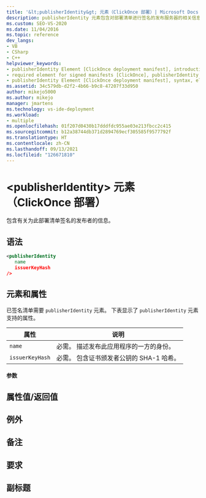 ```yaml
---
title: '&lt;publisherIdentity&gt; 元素（ClickOnce 部署）| Microsoft Docs'
description: publisherIdentity 元素包含对部署清单进行签名的发布服务器的相关信息。 已签名清单需要此元素。
ms.custom: SEO-VS-2020
ms.date: 11/04/2016
ms.topic: reference
dev_langs:
- VB
- CSharp
- C++
helpviewer_keywords:
- publisherIdentity Element [ClickOnce deployment manifest], introduction
- required element for signed manifests [ClickOnce], publisherIdentity Element
- publisherIdentity Element [ClickOnce deployment manifest], syntax, elements, and attributes
ms.assetid: 34c579db-d2f2-4b66-b9c8-47207f33d950
author: mikejo5000
ms.author: mikejo
manager: jmartens
ms.technology: vs-ide-deployment
ms.workload:
- multiple
ms.openlocfilehash: 01f207d0430b17dddfdc955ae03e213fbcc2c415
ms.sourcegitcommit: b12a38744db371d2894769ecf305585f9577792f
ms.translationtype: HT
ms.contentlocale: zh-CN
ms.lasthandoff: 09/13/2021
ms.locfileid: "126671810"
---
```

# <a name="ltpublisheridentitygt-element-clickonce-deployment"></a>&lt;publisherIdentity&gt; 元素（ClickOnce 部署）
包含有关为此部署清单签名的发布者的信息。

## <a name="syntax"></a>语法

```xml
<publisherIdentity
   name
   issuerKeyHash
/>
```

## <a name="elements-and-attributes"></a>元素和属性
 已签名清单需要 `publisherIdentity` 元素。 下表显示了 `publisherIdentity` 元素支持的属性。

|属性|说明|
|---------------|-----------------|
|`name`|必需。 描述发布此应用程序的一方的身份。|
|`issuerKeyHash`|必需。 包含证书颁发者公钥的 SHA-1 哈希。|

#### <a name="parameters"></a>参数

## <a name="property-valuereturn-value"></a>属性值/返回值

## <a name="exceptions"></a>例外

## <a name="remarks"></a>备注

## <a name="requirements"></a>要求

## <a name="subhead"></a>副标题